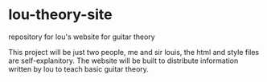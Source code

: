 # lou-theory-site
repository for lou's website for guitar theory

This project will be just two people, me and sir louis, the html and style files are self-explanitory. The website will be built to distribute information written by lou to teach basic guitar theory.
